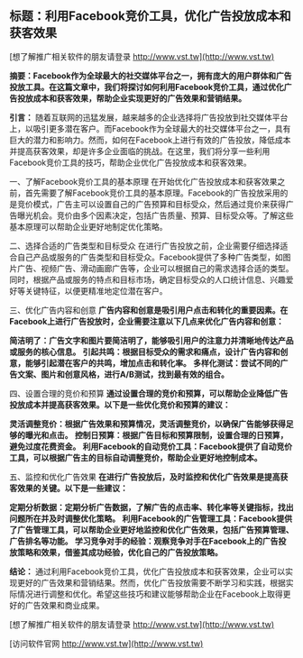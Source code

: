 ## **标题：利用Facebook竞价工具，优化广告投放成本和获客效果**

[想了解推广相关软件的朋友请登录 http://www.vst.tw](http://www.vst.tw)

**摘要：Facebook作为全球最大的社交媒体平台之一，拥有庞大的用户群体和广告投放工具。在这篇文章中，我们将探讨如何利用Facebook竞价工具，通过优化广告投放成本和获客效果，帮助企业实现更好的广告效果和营销结果。**

**引言：**
随着互联网的迅猛发展，越来越多的企业选择将广告投放到社交媒体平台上，以吸引更多潜在客户。而Facebook作为全球最大的社交媒体平台之一，具有巨大的潜力和影响力。然而，如何在Facebook上进行有效的广告投放，降低成本并提高获客效果，却是许多企业面临的挑战。在这里，我们将分享一些利用Facebook竞价工具的技巧，帮助企业优化广告投放成本和获客效果。

一、了解Facebook竞价工具的基本原理
在开始优化广告投放成本和获客效果之前，首先需要了解Facebook竞价工具的基本原理。Facebook的广告投放采用的是竞价模式，广告主可以设置自己的广告预算和目标受众，然后通过竞价来获得广告曝光机会。竞价由多个因素决定，包括广告质量、预算、目标受众等。了解这些基本原理可以帮助企业更好地制定优化策略。

二、选择合适的广告类型和目标受众
在进行广告投放之前，企业需要仔细选择适合自己产品或服务的广告类型和目标受众。Facebook提供了多种广告类型，如图片广告、视频广告、滑动画廊广告等，企业可以根据自己的需求选择合适的类型。同时，根据产品或服务的特点和目标市场，确定目标受众的人口统计信息、兴趣爱好等关键特征，以便更精准地定位潜在客户。

三、优化广告内容和创意
**广告内容和创意是吸引用户点击和转化的重要因素。在Facebook上进行广告投放时，企业需要注意以下几点来优化广告内容和创意：**

**简洁明了：广告文字和图片要简洁明了，能够吸引用户的注意力并清晰地传达产品或服务的核心信息。**
**引起共鸣：根据目标受众的需求和痛点，设计广告内容和创意，能够引起潜在客户的共鸣，增加点击和转化率。**
**多样化测试：尝试不同的广告文案、图片和创意风格，进行A/B测试，找到最有效的组合。**

四、设置合理的竞价和预算
**通过设置合理的竞价和预算，可以帮助企业降低广告投放成本并提高获客效果。以下是一些优化竞价和预算的建议：**

**灵活调整竞价：根据广告效果和预算情况，灵活调整竞价，以确保广告能够获得足够的曝光和点击。**
**控制日预算：根据广告目标和预算限制，设置合理的日预算，避免过度花费资金。**
**利用Facebook的自动竞价工具：Facebook提供了自动竞价工具，可以根据广告主的目标自动调整竞价，帮助企业更好地控制成本。**

五、监控和优化广告效果
**在进行广告投放后，及时监控和优化广告效果是提高获客效果的关键。以下是一些建议：**

**定期分析数据：定期分析广告数据，了解广告的点击率、转化率等关键指标，找出问题所在并及时调整优化策略。**
**利用Facebook的广告管理工具：Facebook提供了广告管理工具，可以帮助企业更好地监控和优化广告效果，包括广告预算管理、广告排名等功能。**
**学习竞争对手的经验：观察竞争对手在Facebook上的广告投放策略和效果，借鉴其成功经验，优化自己的广告投放策略。**

**结论：**
通过利用Facebook竞价工具，优化广告投放成本和获客效果，企业可以实现更好的广告效果和营销结果。然而，优化广告投放需要不断学习和实践，根据实际情况进行调整和优化。希望这些技巧和建议能够帮助企业在Facebook上取得更好的广告效果和商业成果。

[想了解推广相关软件的朋友请登录 http://www.vst.tw](http://www.vst.tw)


[访问软件官网 http://www.vst.tw](http://www.vst.tw)
